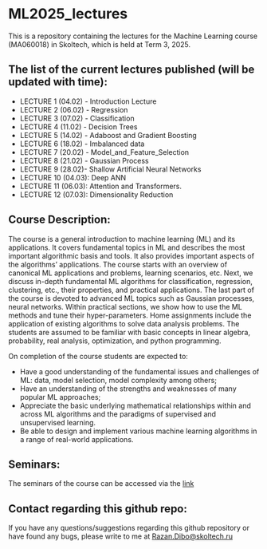 # ML2025_lectures
This is a repository containing the lectures for the Machine Learning course (MA060018) in Skoltech, which is held at Term 3, 2025.

## The list of the current lectures published (will be updated with time):

- LECTURE 1 (04.02) - Introduction Lecture
- LECTURE 2 (06.02) - Regression
- LECTURE 3 (07.02) - Classification
- LECTURE 4 (11.02) - Decision Trees
- LECTURE 5 (14.02) - Adaboost and Gradient Boosting
- LECTURE 6 (18.02) - Imbalanced data
- LECTURE 7 (20.02) - Model_and_Feature_Selection
- LECTURE 8 (21.02) - Gaussian Process
- LECTURE 9 (28.02)- Shallow Artificial Neural Networks
- LECTURE 10 (04.03): Deep ANN
- LECTURE 11 (06.03): Attention and Transformers.
- LECTURE 12 (07.03): Dimensionality Reduction


## Course Description:

The course is a general introduction to machine learning (ML) and its applications. It covers fundamental topics in ML and describes the most important algorithmic basis and tools. It also provides important aspects of the algorithms’ applications. The course starts with an overview of canonical ML applications and problems, learning scenarios, etc. Next, we discuss in-depth fundamental ML algorithms for classification, regression, clustering, etc., their properties, and practical applications. The last part of the course is devoted to advanced ML topics such as Gaussian processes, neural networks. Within practical sections, we show how to use the ML methods and tune their hyper-parameters. Home assignments include the application of existing algorithms to solve data analysis problems. The students are assumed to be familiar with basic concepts in linear algebra, probability, real analysis, optimization, and python programming.

On completion of the course students are expected to:

- Have a good understanding of the fundamental issues and challenges of ML: data, model selection, model complexity among others;
- Have an understanding of the strengths and weaknesses of many popular ML approaches;
- Appreciate the basic underlying mathematical relationships within and across ML algorithms and the paradigms of supervised and unsupervised learning.
- Be able to design and implement various machine learning algorithms in a range of real-world applications.

## Seminars:

The seminars of the course can be accessed via the [link](https://github.com/adasegroup/ML2025_seminars)

## Contact regarding this github repo:

If you have any questions/suggestions regarding this github repository or have found any bugs, please write to me at Razan.Dibo@skoltech.ru
